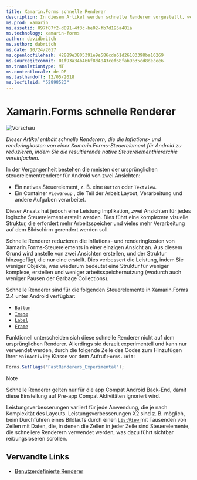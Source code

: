 ```yaml
---
title: Xamarin.Forms schnelle Renderer
description: In diesem Artikel werden schnelle Renderer vorgestellt, welche die Inflations- und Renderingkosten von Xamarin.Forms-Steuerelementen für Android reduzieren, indem Sie die resultierende native Steuerelementhierarchie vereinfachen.
ms.prod: xamarin
ms.assetid: 097f87f2-d891-4f3c-be02-fb7d195a481a
ms.technology: xamarin-forms
author: davidbritch
ms.author: dabritch
ms.date: 10/24/2017
ms.openlocfilehash: 42889e3805391e9e586cda61d26103398ba16269
ms.sourcegitcommit: 01f93a34b466f8d4043cef68fab9b35cd8decee6
ms.translationtype: MT
ms.contentlocale: de-DE
ms.lasthandoff: 12/05/2018
ms.locfileid: "52898523"
---
```

# <a name="xamarinforms-fast-renderers"></a>Xamarin.Forms schnelle Renderer

![Vorschau](~/media/shared/preview.png)

_Dieser Artikel enthält schnelle Renderern, die die Inflations- und renderingkosten von einer Xamarin.Forms-Steuerelement für Android zu reduzieren, indem Sie die resultierende native Steuerelementhierarchie vereinfachen._

In der Vergangenheit bestehen die meisten der ursprünglichen steuerelementrenderer für Android von zwei Ansichten:

- Ein natives Steuerelement, z. B. eine `Button` oder `TextView`.
- Ein Container `ViewGroup` , die Teil der Arbeit Layout, Verarbeitung und andere Aufgaben verarbeitet.

Dieser Ansatz hat jedoch eine Leistung Implikation, zwei Ansichten für jedes logische Steuerelement erstellt werden. Dies führt eine komplexere visuelle Struktur, die erfordert mehr Arbeitsspeicher und vieles mehr Verarbeitung auf dem Bildschirm gerendert werden soll.

Schnelle Renderer reduzieren die Inflations- und renderingkosten von Xamarin.Forms-Steuerelements in einer einzigen Ansicht an. Aus diesem Grund wird anstelle von zwei Ansichten erstellen, und der Struktur hinzugefügt, die nur eine erstellt. Dies verbessert die Leistung, indem Sie weniger Objekte, was wiederum bedeutet eine Struktur für weniger komplexe, erstellen und weniger arbeitsspeichernutzung (wodurch auch weniger Pausen der Garbage Collections).

Schnelle Renderer sind für die folgenden Steuerelemente in Xamarin.Forms 2.4 unter Android verfügbar:

- [`Button`](xref:Xamarin.Forms.Button)
- [`Image`](xref:Xamarin.Forms.Image)
- [`Label`](xref:Xamarin.Forms.Label)
- [`Frame`](xref:Xamarin.Forms.Frame)

Funktionell unterscheiden sich diese schnelle Renderer nicht auf dem ursprünglichen Renderer. Allerdings sie derzeit experimentell und kann nur verwendet werden, durch die folgende Zeile des Codes zum Hinzufügen Ihrer `MainActivity` Klasse vor dem Aufruf `Forms.Init`:

```csharp
Forms.SetFlags("FastRenderers_Experimental");
```

> [!NOTE]
> Schnelle Renderer gelten nur für die app Compat Android Back-End, damit diese Einstellung auf Pre-app Compat Aktivitäten ignoriert wird.

Leistungsverbesserungen variiert für jede Anwendung, die je nach Komplexität des Layouts. Leistungsverbesserungen X2 sind z. B. möglich, beim Durchführen eines Bildlaufs durch einen [ `ListView` ](xref:Xamarin.Forms.ListView) mit Tausenden von Zeilen mit Daten, die, in denen die Zellen in jeder Zeile sind Steuerelemente, die schnellere Renderern verwendet werden, was dazu führt sichtbar reibungsloseren scrollen.


## <a name="related-links"></a>Verwandte Links

- [Benutzerdefinierte Renderer](~/xamarin-forms/app-fundamentals/custom-renderer/index.md)
